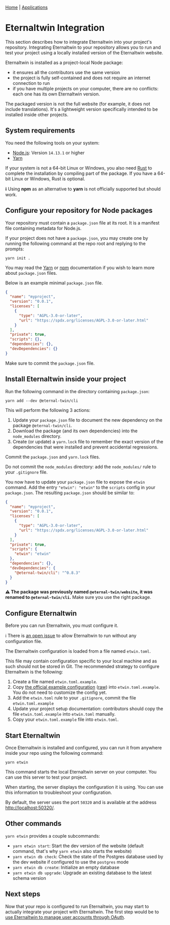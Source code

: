 [Home](../index.md) | [Applications](./index.md)

# Eternaltwin Integration

This section describes how to integrate Eternaltwin into your project's
repository. Integrating Eternaltwin to your repository allows you to run and
test your project using a locally installed version of the Eternaltwin website.

Eternaltwin is installed as a project-local Node package:
- it ensures all the contributors use the same version
- the project is fully self-contained and does not require an internet
  connection to run
- if you have multiple projects on your computer, there are no conflicts: each
  one has its own Eternaltwin version.

The packaged version is not the full website (for example, it does not include
translations). It's a lightweight version specifically intended to be installed
inside other projects.

## System requirements

You need the following tools on your system:
- [Node.js](../tools/node.md): Version `14.13.1` or higher
- [Yarn](../tools/yarn.md)

If your system is not a 64-bit Linux or Windows, you also need [Rust](https://rustup.rs/) to
complete the installation by compiling part of the package. If you have a 64-bit Linux or Windows,
Rust is optional.

**ℹ** Using **npm** as an alternative to **yarn** is not officially supported but should work.

## Configure your repository for Node packages

Your repository must contain a `package.json` file at its root. It is a
manifest file containing metadata for Node.js.

If your project does not have a `package.json`, you may create one by running
the following command at the repo root and replying to the prompts:

```
yarn init .
```

You may read the [Yarn](https://yarnpkg.com/configuration/manifest) or
[npm](https://docs.npmjs.com/cli/v6/configuring-npm/package-json) documentation
if you wish to learn more about `package.json` files.

Below is an example minimal `package.json` file.

```json
{
  "name": "myproject",
  "version": "0.0.1",
  "licenses": [
    {
      "type": "AGPL-3.0-or-later",
      "url": "https://spdx.org/licenses/AGPL-3.0-or-later.html"
    }
  ],
  "private": true,
  "scripts": {},
  "dependencies": {},
  "devDependencies": {}
}
```

Make sure to commit the `package.json` file.

## Install Eternaltwin inside your project

Run the following command in the directory containing `package.json`:

```
yarn add --dev @eternal-twin/cli
```

This will perform the following 3 actions:
1. Update your `package.json` file to document the new dependency on the package `@eternal-twin/cli`.
2. Download the package (and its own dependencies) into the `node_modules` directory.
3. Create (or update) a `yarn.lock` file to remember the exact version of the dependencies that
   were installed and prevent accidental regressions.

Commit the `package.json` and `yarn.lock` files.

Do not commit the `node_modules` directory: add the `node_modules/` rule to your `.gitignore` file.

You now have to update your `package.json` file to expose the `etwin` command.
Add the entry `"etwin": "etwin"` to the `scripts` config in your `package.json`.
The resulting `package.json` should be similar to:

```json
{
  "name": "myproject",
  "version": "0.0.1",
  "licenses": [
    {
      "type": "AGPL-3.0-or-later",
      "url": "https://spdx.org/licenses/AGPL-3.0-or-later.html"
    }
  ],
  "private": true,
  "scripts": {
    "etwin": "etwin"
  },
  "dependencies": {},
  "devDependencies": {
    "@eternal-twin/cli": "^0.8.3"
  }
}
```

**⚠ The package was previously named `@eternal-twin/website`, it was renamed to `@eternal-twin/cli`.**
Make sure you use the right package.

## Configure Eternaltwin

Before you can run Eternaltwin, you must configure it.

ℹ There is [an open issue](https://gitlab.com/eternal-twin/etwin/-/issues/20) to
  allow Eternaltwin to run without any configuration file.

The Eternaltwin configuration is loaded from a file named `etwin.toml`.

This file may contain configuration specific to your local machine and as such
should not be stored in Git. The recommended strategy to configure Eternaltwin
is the following:

1. Create a file named `etwin.toml.example`.
2. Copy [the official example configuration](https://gitlab.com/eternal-twin/etwin/-/blob/master/etwin.toml.example)
   ([raw](https://gitlab.com/eternal-twin/etwin/-/raw/master/etwin.toml.example))
   into `etwin.toml.example`. You do not need to customize the config yet.
3. Add the `etwin.toml` rule to your `.gitignore`, commit the file `etwin.toml.example`
4. Update your project setup documentation: contributors should copy the file `etwin.toml.example`
   into `etwin.toml` manually.
5. Copy your `etwin.toml.example` file into `etwin.toml`.

## Start Eternaltwin

Once Eternaltwin is installed and configured, you can run it from anywhere
inside your repo using the following command:

```
yarn etwin
```

This command starts the local Eternaltwin server on your computer. You can
use this server to test your project.

When starting, the server displays the configuration it is using. You can use
this information to troubleshoot your configuration.

By default, the server uses the port `50320` and is available at the address
<http://localhost:50320/>.

## Other commands

`yarn etwin` provides a couple subcommands:

- `yarn etwin start`: Start the dev version of the website (default command, that's why `yarn etwin` also starts the website)
- `yarn etwin db check`: Check the state of the Postgres database used by the dev website if configured to use the `postgres` mode
- `yarn etwin db create`: Initialize an empty database
- `yarn etwin db upgrade`: Upgrade an existing database to the latest schema version

## Next steps

Now that your repo is configured to run Eternaltwin, you may start to actually
integrate your project with Eternaltwin. The first step would be to [use
Eternaltwin to manage user accounts through OAuth](./etwin-oauth.md).
